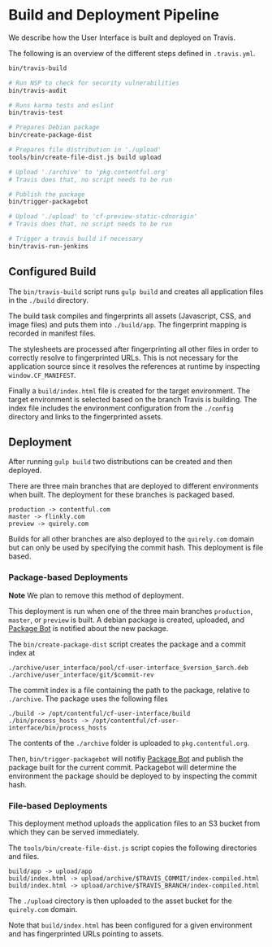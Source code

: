 Build and Deployment Pipeline
=============================

We describe how the User Interface is built and deployed on Travis.

The following is an overview of the different steps defined in `.travis.yml`.

~~~bash
bin/travis-build

# Run NSP to check for security vulnerabilities
bin/travis-audit

# Runs karma tests and eslint
bin/travis-test

# Prepares Debian package
bin/create-package-dist

# Prepares file distribution in './upload'
tools/bin/create-file-dist.js build upload

# Upload './archive' to 'pkg.contentful.org'
# Travis does that, no script needs to be run

# Publish the package
bin/trigger-packagebot

# Upload './upload' to 'cf-preview-static-cdnorigin'
# Travis does that, no script needs to be run

# Trigger a travis build if necessary
bin/travis-run-jenkins
~~~

Configured Build
----------------

The `bin/travis-build` script runs `gulp build` and creates all application
files in the `./build` directory.

The build task compiles and fingerprints all assets (Javascript, CSS, and
image files) and puts them into `./build/app`. The fingerprint mapping is
recorded in manifest files.

The stylesheets are processed after fingerprinting all other files in order to
correctly resolve to fingerprinted URLs. This is not necessary for the
application source since it resolves the references at runtime by inspecting
`window.CF_MANIFEST`.

Finally a `build/index.html` file is created for the target environment. The
target environment is selected based on the branch Travis is building. The index
file includes the environment configuration from the `./config` directory and
links to the fingerprinted assets.


Deployment
----------

After running `gulp build` two distributions can be created and then deployed.

There are three main branches that are deployed to different environments when
built. The deployment for these branches is packaged based.

    production -> contentful.com
    master -> flinkly.com
    preview -> quirely.com

Builds for all other branches are also deployed to the `quirely.com` domain but
can only be used by specifying the commit hash. This deployment is file based.

### Package-based Deployments

**Note** We plan to remove this method of deployment.

This deployment is run when one of the three main branches `production`,
`master`, or `preview` is built. A debian package is created, uploaded, and
[Package Bot][] is notified about the new package.

The `bin/create-package-dist` script creates the package and a commit index at

    ./archive/user_interface/pool/cf-user-interface_$version_$arch.deb
    ./archive/user_interface/git/$commit-rev

The commit index is a file containing the path to the package, relative to
`./archive`. The package uses the following files

    ./build -> /opt/contentful/cf-user-interface/build
    ./bin/process_hosts -> /opt/contentful/cf-user-interface/bin/process_hosts

The contents of the `./archive` folder is uploaded to `pkg.contentful.org`.

Then, `bin/trigger-packagebot` will notifiy [Package Bot][] and publish the
package built for the current commit. Packagebot will determine the environment
the package should be deployed to by inspecting the commit hash.

[Package Bot]: https://github.com/contentful/package-bot

### File-based Deployments

This deployment method uploads the application files to an S3 bucket from which
they can be served immediately.

The `tools/bin/create-file-dist.js` script copies the following directories and
files.

    build/app -> upload/app
    build/index.html -> upload/archive/$TRAVIS_COMMIT/index-compiled.html
    build/index.html -> upload/archive/$TRAVIS_BRANCH/index-compiled.html

The `./upload` cirectory is then uploaded to the asset bucket for the
`quirely.com` domain.

Note that `build/index.html` has been configured for a given environment and
has fingerprinted URLs pointing to assets.
